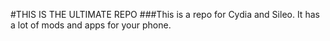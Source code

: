 #THIS IS THE ULTIMATE REPO
###This is a repo for Cydia and Sileo.  It has a lot of mods and apps for your phone.
